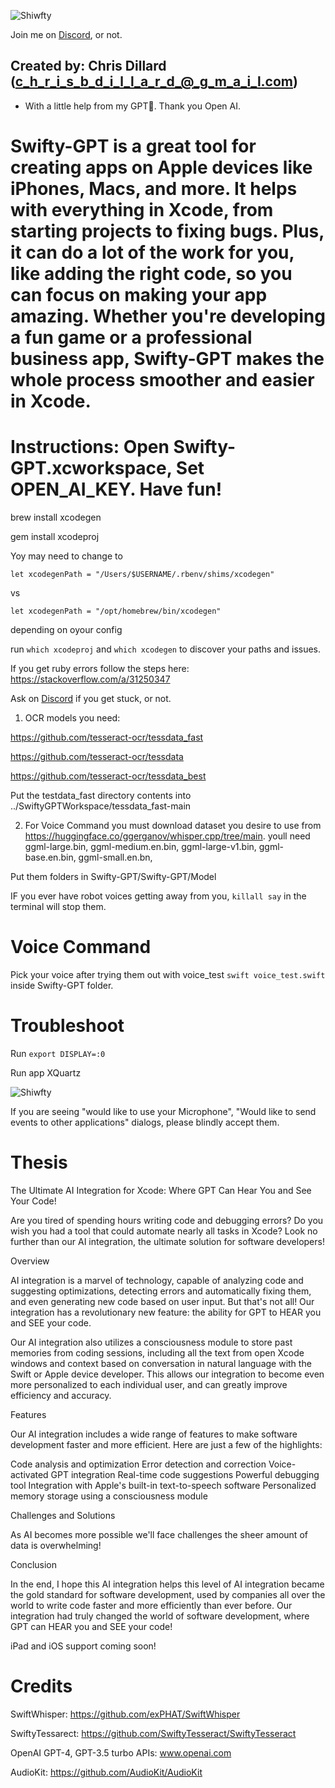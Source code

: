 ![Shiwfty](Swifty-GPT/assets/Swifty-Logo.png)

Join me on [Discord](https://discord.gg/6hbDDqf8SX), or not.

## Created by: Chris Dillard (c_h_r_i_s_b_d_i_l_l_a_r_d_@_g_m_a_i_l.com)


- With a little help from my GPT🤖. Thank you Open AI.

# Swifty-GPT is a great tool for creating apps on Apple devices like iPhones, Macs, and more. It helps with everything in Xcode, from starting projects to fixing bugs. Plus, it can do a lot of the work for you, like adding the right code, so you can focus on making your app amazing. Whether you're developing a fun game or a professional business app, Swifty-GPT makes the whole process smoother and easier in Xcode.

# Instructions: Open Swifty-GPT.xcworkspace, Set OPEN_AI_KEY. Have fun!

brew install xcodegen 

gem install xcodeproj

Yoy may need to change to 
```
let xcodegenPath = "/Users/$USERNAME/.rbenv/shims/xcodegen"
```
vs
```
let xcodegenPath = "/opt/homebrew/bin/xcodegen"
```
depending on oyour config

run
`which xcodeproj`
and 
`which xcodegen` 
to discover your paths and issues.

If you get ruby errors follow the steps here: https://stackoverflow.com/a/31250347

Ask on [Discord](https://discord.gg/6hbDDqf8SX) if you get stuck, or not.

1. OCR models you need:

https://github.com/tesseract-ocr/tessdata_fast

https://github.com/tesseract-ocr/tessdata

https://github.com/tesseract-ocr/tessdata_best

Put the testdata_fast directory contents into  ../SwiftyGPTWorkspace/tessdata_fast-main

2. For Voice Command you must download dataset you desire to use from https://huggingface.co/ggerganov/whisper.cpp/tree/main.
youll need
 ggml-large.bin,
 ggml-medium.en.bin,
 ggml-large-v1.bin,
 ggml-base.en.bin,
 ggml-small.en.bn,

Put them folders in Swifty-GPT/Swifty-GPT/Model


IF you ever have robot voices getting away from you, `killall say` in the terminal will stop them.

# Voice Command


Pick your voice after trying them out with voice_test `swift voice_test.swift` inside Swifty-GPT folder.


 # Troubleshoot

Run `export DISPLAY=:0`

Run app XQuartz


![Shiwfty](Swifty-GPT/assets/MicAccess.png)


 If you are seeing "would like to use your Microphone", "Would like to send events to other applications" dialogs, please blindly accept them.


 # Thesis
The Ultimate AI Integration for Xcode: Where GPT Can Hear You and See Your Code!

Are you tired of spending hours writing code and debugging errors? Do you wish you had a tool that could automate nearly all tasks in Xcode? Look no further than our AI integration, the ultimate solution for software developers!

Overview

AI integration is a marvel of technology, capable of analyzing code and suggesting optimizations, detecting errors and automatically fixing them, and even generating new code based on user input. But that's not all! Our integration has a revolutionary new feature: the ability for GPT to HEAR you and SEE your code.

Our AI integration also utilizes a consciousness module to store past memories from coding sessions, including all the text from open Xcode windows and context based on conversation in natural language with the Swift or Apple device developer. This allows our integration to become even more personalized to each individual user, and can greatly improve efficiency and accuracy.

Features

Our AI integration includes a wide range of features to make software development faster and more efficient. Here are just a few of the highlights:

Code analysis and optimization
Error detection and correction
Voice-activated GPT integration
Real-time code suggestions
Powerful debugging tool
Integration with Apple's built-in text-to-speech software
Personalized memory storage using a consciousness module

Challenges and Solutions

As AI becomes more possible we'll face challenges the sheer amount of data is overwhelming!


Conclusion

In the end, I hope this AI integration helps this level of AI integration became the gold standard for software development, used by companies all over the world to write code faster and more efficiently than ever before. Our integration had truly changed the world of software development, where GPT can HEAR you and SEE your code!

iPad and iOS support coming soon!


# Credits
SwiftWhisper: https://github.com/exPHAT/SwiftWhisper

SwiftyTessarect: https://github.com/SwiftyTesseract/SwiftyTesseract 

OpenAI GPT-4, GPT-3.5 turbo APIs: www.openai.com 

AudioKit:  https://github.com/AudioKit/AudioKit